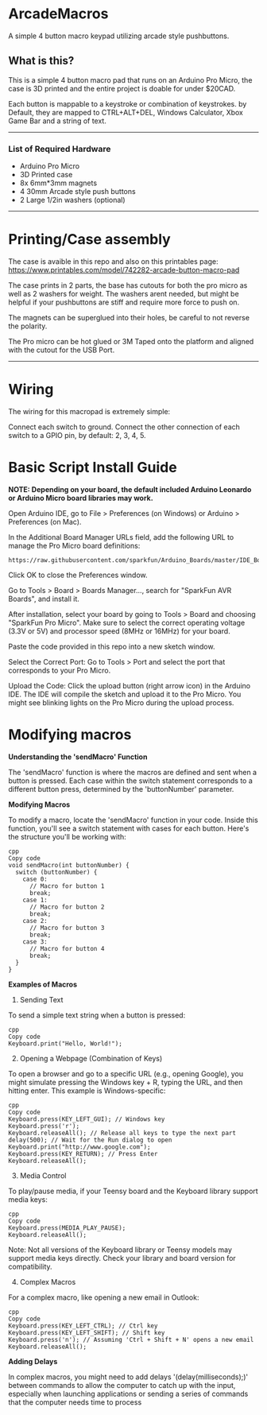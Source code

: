 # ArcadeMacros
A simple 4 button macro keypad utilizing arcade style pushbuttons.

## What is this?

This is a simple 4 button macro pad that runs on an Arduino Pro Micro, the case is 3D printed and the entire project is doable for under $20CAD.

Each button is mappable to a keystroke or combination of keystrokes. by Default, they are mapped to CTRL+ALT+DEL, Windows Calculator, Xbox Game Bar and a string of text.

---

### List of Required Hardware

- Arduino Pro Micro
- 3D Printed case
- 8x 6mm*3mm magnets
- 4 30mm Arcade style push buttons
- 2 Large 1/2in washers (optional)

---

# Printing/Case assembly

The case is avaible in this repo and also on this printables page: https://www.printables.com/model/742282-arcade-button-macro-pad

The case prints in 2 parts, the base has cutouts for both the pro micro as well as 2 washers for weight. The washers arent needed, but might be helpful if your pushbuttons are stiff and require more force to push on. 

The magnets can be superglued into their holes, be careful to not reverse the polarity.

The Pro micro can be hot glued or 3M Taped onto the platform and aligned with the cutout for the USB Port.

---

# Wiring

The wiring for this macropad is extremely simple:

Connect each switch to ground.
Connect the other connection of each switch to a GPIO pin, by default: 2, 3, 4, 5.

# Basic Script Install Guide

**NOTE: Depending on your board, the default included Arduino Leonardo or Arduino Micro board libraries may work.** 

Open Arduino IDE, go to File > Preferences (on Windows) or Arduino > Preferences (on Mac).

In the Additional Board Manager URLs field, add the following URL to manage the Pro Micro board definitions:
~~~
https://raw.githubusercontent.com/sparkfun/Arduino_Boards/master/IDE_Board_Manager/package_sparkfun_index.json
~~~

Click OK to close the Preferences window.

Go to Tools > Board > Boards Manager..., search for "SparkFun AVR Boards", and install it.

After installation, select your board by going to Tools > Board and choosing "SparkFun Pro Micro". Make sure to select the correct operating voltage (3.3V or 5V) and processor speed (8MHz or 16MHz) for your board.

Paste the code provided in this repo into a new sketch window.

Select the Correct Port: Go to Tools > Port and select the port that corresponds to your Pro Micro.

Upload the Code: Click the upload button (right arrow icon) in the Arduino IDE. The IDE will compile the sketch and upload it to the Pro Micro. You might see blinking lights on the Pro Micro during the upload process.

# Modifying macros

**Understanding the 'sendMacro' Function**

The 'sendMacro' function is where the macros are defined and sent when a button is pressed. Each case within the switch statement corresponds to a different button press, determined by the 'buttonNumber' parameter.

**Modifying Macros**

To modify a macro, locate the 'sendMacro' function in your code. Inside this function, you'll see a switch statement with cases for each button. Here's the structure you'll be working with:

~~~
cpp
Copy code
void sendMacro(int buttonNumber) {
  switch (buttonNumber) {
    case 0:
      // Macro for button 1
      break;
    case 1:
      // Macro for button 2
      break;
    case 2:
      // Macro for button 3
      break;
    case 3:
      // Macro for button 4
      break;
  }
}
~~~

**Examples of Macros**
1. Sending Text

To send a simple text string when a button is pressed:
~~~
cpp
Copy code
Keyboard.print("Hello, World!");
~~~

2. Opening a Webpage (Combination of Keys)

To open a browser and go to a specific URL (e.g., opening Google), you might simulate pressing the Windows key + R, typing the URL, and then hitting enter. This example is Windows-specific:
~~~
cpp
Copy code
Keyboard.press(KEY_LEFT_GUI); // Windows key
Keyboard.press('r');
Keyboard.releaseAll(); // Release all keys to type the next part
delay(500); // Wait for the Run dialog to open
Keyboard.print("http://www.google.com");
Keyboard.press(KEY_RETURN); // Press Enter
Keyboard.releaseAll();
~~~

3. Media Control

To play/pause media, if your Teensy board and the Keyboard library support media keys:
~~~
cpp
Copy code
Keyboard.press(MEDIA_PLAY_PAUSE);
Keyboard.releaseAll();
~~~

Note: Not all versions of the Keyboard library or Teensy models may support media keys directly. Check your library and board version for compatibility.

4. Complex Macros

For a complex macro, like opening a new email in Outlook:
~~~
cpp
Copy code
Keyboard.press(KEY_LEFT_CTRL); // Ctrl key
Keyboard.press(KEY_LEFT_SHIFT); // Shift key
Keyboard.press('n'); // Assuming 'Ctrl + Shift + N' opens a new email
Keyboard.releaseAll();
~~~

**Adding Delays**

In complex macros, you might need to add delays '(delay(milliseconds);)' between commands to allow the computer to catch up with the input, especially when launching applications or sending a series of commands that the computer needs time to process
